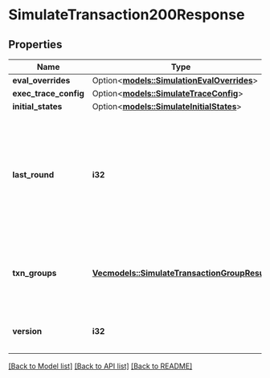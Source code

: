# SimulateTransaction200Response

## Properties

Name | Type | Description | Notes
------------ | ------------- | ------------- | -------------
**eval_overrides** | Option<[**models::SimulationEvalOverrides**](SimulationEvalOverrides.md)> |  | [optional]
**exec_trace_config** | Option<[**models::SimulateTraceConfig**](SimulateTraceConfig.md)> |  | [optional]
**initial_states** | Option<[**models::SimulateInitialStates**](SimulateInitialStates.md)> |  | [optional]
**last_round** | **i32** | The round immediately preceding this simulation. State changes through this round were used to run this simulation. | 
**txn_groups** | [**Vec<models::SimulateTransactionGroupResult>**](SimulateTransactionGroupResult.md) | A result object for each transaction group that was simulated. | 
**version** | **i32** | The version of this response object. | 

[[Back to Model list]](../README.md#documentation-for-models) [[Back to API list]](../README.md#documentation-for-api-endpoints) [[Back to README]](../README.md)


